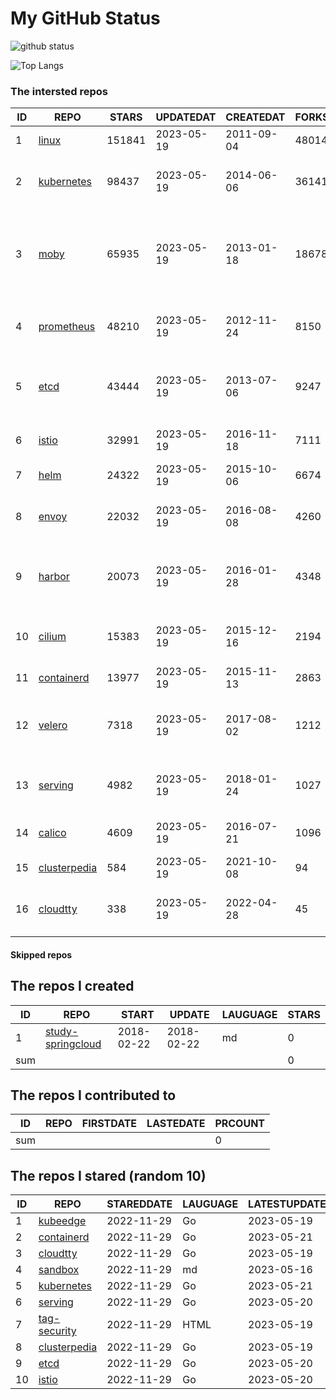 # My GitHub Status

<img src="https://github-readme-stats-1.yihong0618.vercel.app/api?username=daoqingniu&show_icons=true&&&hide_title=true&count_private=true" alt="github status" />

![Top Langs](https://github-readme-stats-1.yihong0618.vercel.app/api/top-langs/?username=daoqingniu&layout=compact)

<!--START_SECTION:github_repos-->
### The intersted repos
| ID |                              REPO                               | STARS  | UPDATEDAT  | CREATEDAT  | FORKSCOUNT |                                              DESCRIPTIONS                                              |
|----|-----------------------------------------------------------------|--------|------------|------------|------------|--------------------------------------------------------------------------------------------------------|
|  1 | [linux](https://github.com/torvalds/linux)                      | 151841 | 2023-05-19 | 2011-09-04 |      48014 | Linux kernel source tree                                                                               |
|  2 | [kubernetes](https://github.com/kubernetes/kubernetes)          |  98437 | 2023-05-19 | 2014-06-06 |      36141 | Production-Grade Container Scheduling and Management                                                   |
|  3 | [moby](https://github.com/moby/moby)                            |  65935 | 2023-05-19 | 2013-01-18 |      18678 | Moby Project - a collaborative project for the container ecosystem to assemble container-based systems |
|  4 | [prometheus](https://github.com/prometheus/prometheus)          |  48210 | 2023-05-19 | 2012-11-24 |       8150 | The Prometheus monitoring system and time series database.                                             |
|  5 | [etcd](https://github.com/etcd-io/etcd)                         |  43444 | 2023-05-19 | 2013-07-06 |       9247 | Distributed reliable key-value store for the most critical data of a distributed system                |
|  6 | [istio](https://github.com/istio/istio)                         |  32991 | 2023-05-19 | 2016-11-18 |       7111 | Connect, secure, control, and observe services.                                                        |
|  7 | [helm](https://github.com/helm/helm)                            |  24322 | 2023-05-19 | 2015-10-06 |       6674 | The Kubernetes Package Manager                                                                         |
|  8 | [envoy](https://github.com/envoyproxy/envoy)                    |  22032 | 2023-05-19 | 2016-08-08 |       4260 | Cloud-native high-performance edge/middle/service proxy                                                |
|  9 | [harbor](https://github.com/goharbor/harbor)                    |  20073 | 2023-05-19 | 2016-01-28 |       4348 | An open source trusted cloud native registry project that stores, signs, and scans content.            |
| 10 | [cilium](https://github.com/cilium/cilium)                      |  15383 | 2023-05-19 | 2015-12-16 |       2194 | eBPF-based Networking, Security, and Observability                                                     |
| 11 | [containerd](https://github.com/containerd/containerd)          |  13977 | 2023-05-19 | 2015-11-13 |       2863 | An open and reliable container runtime                                                                 |
| 12 | [velero](https://github.com/vmware-tanzu/velero)                |   7318 | 2023-05-19 | 2017-08-02 |       1212 | Backup and migrate Kubernetes applications and their persistent volumes                                |
| 13 | [serving](https://github.com/knative/serving)                   |   4982 | 2023-05-19 | 2018-01-24 |       1027 | Kubernetes-based, scale-to-zero, request-driven compute                                                |
| 14 | [calico](https://github.com/projectcalico/calico)               |   4609 | 2023-05-19 | 2016-07-21 |       1096 | Cloud native networking and network security                                                           |
| 15 | [clusterpedia](https://github.com/clusterpedia-io/clusterpedia) |    584 | 2023-05-19 | 2021-10-08 |         94 | The Encyclopedia of Kubernetes clusters                                                                |
| 16 | [cloudtty](https://github.com/cloudtty/cloudtty)                |    338 | 2023-05-19 | 2022-04-28 |         45 | A Friendly Kubernetes CloudShell (Web Terminal) !                                                      |



#### Skipped repos
<!--END_SECTION:github_repos-->

<!--START_SECTION:my_github-->
## The repos I created
| ID  |                                 REPO                                 |   START    |   UPDATE   | LAUGUAGE | STARS |
|-----|----------------------------------------------------------------------|------------|------------|----------|-------|
|   1 | [study-springcloud](https://github.com/daoqingniu/study-springcloud) | 2018-02-22 | 2018-02-22 | md       |     0 |
| sum |                                                                      |            |            |          |     0 |

## The repos I contributed to
| ID  | REPO | FIRSTDATE | LASTEDATE | PRCOUNT |
|-----|------|-----------|-----------|---------|
| sum |      |           |           |       0 |

## The repos I stared (random 10)
| ID |                              REPO                               | STAREDDATE | LAUGUAGE | LATESTUPDATE |
|----|-----------------------------------------------------------------|------------|----------|--------------|
|  1 | [kubeedge](https://github.com/kubeedge/kubeedge)                | 2022-11-29 | Go       | 2023-05-19   |
|  2 | [containerd](https://github.com/containerd/containerd)          | 2022-11-29 | Go       | 2023-05-21   |
|  3 | [cloudtty](https://github.com/cloudtty/cloudtty)                | 2022-11-29 | Go       | 2023-05-19   |
|  4 | [sandbox](https://github.com/cncf/sandbox)                      | 2022-11-29 | md       | 2023-05-16   |
|  5 | [kubernetes](https://github.com/kubernetes/kubernetes)          | 2022-11-29 | Go       | 2023-05-21   |
|  6 | [serving](https://github.com/knative/serving)                   | 2022-11-29 | Go       | 2023-05-20   |
|  7 | [tag-security](https://github.com/cncf/tag-security)            | 2022-11-29 | HTML     | 2023-05-19   |
|  8 | [clusterpedia](https://github.com/clusterpedia-io/clusterpedia) | 2022-11-29 | Go       | 2023-05-19   |
|  9 | [etcd](https://github.com/etcd-io/etcd)                         | 2022-11-29 | Go       | 2023-05-20   |
| 10 | [istio](https://github.com/istio/istio)                         | 2022-11-29 | Go       | 2023-05-20   |

<!--END_SECTION:my_github-->
